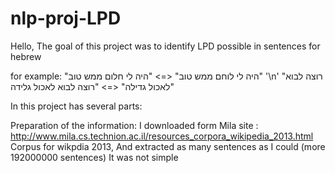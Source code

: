 ﻿# nlp-proj-LPD
 
 Hello,
The goal of this project was to identify LPD possible in sentences for hebrew

for example:
"היה לי לוחם ממש טוב" <=> "היה לי חלום ממש טוב"
'\n'
"רוצה לבוא לאכול גדילה" <=> "רוצה לבוא לאכול גלידה"

In this project has several parts:

Preparation of the information:
I downloaded form Mila site : http://www.mila.cs.technion.ac.il/resources_corpora_wikipedia_2013.html
Corpus for wikpdia 2013, And extracted as many sentences as I could (more 192000000 sentences)
It was not simple 


